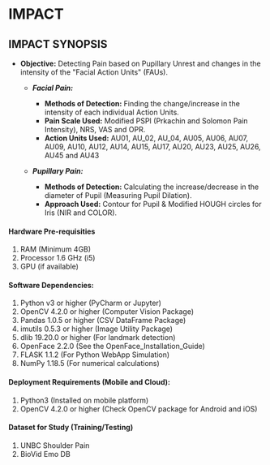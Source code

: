 # IMPACT

## IMPACT SYNOPSIS
* **Objective:** Detecting Pain based on Pupillary Unrest and changes in the intensity of the "Facial Action Units" (FAUs).

  - ***Facial Pain:***
    * **Methods of Detection:** Finding the change/increase in the intensity of each individual Action Units.
    * **Pain Scale Used:** Modified PSPI (Prkachin and Solomon Pain Intensity), NRS, VAS and OPR.
    * **Action Units Used:** AU01, AU_02, AU_04, AU05, AU06, AU07, AU09, AU10, AU12, AU14, AU15, AU17, AU20, AU23, AU25, AU26, AU45 and AU43
    
  - ***Pupillary Pain:***
    * **Methods of Detection:** Calculating the increase/decrease in the diameter of Pupil (Measuring Pupil Dilation).
    * **Approach Used:** Contour for Pupil & Modified HOUGH circles for Iris (NIR and COLOR).


#### Hardware Pre-requisities
1. RAM (Minimum 4GB)
2. Processor 1.6 GHz (i5)
3. GPU (if available)


#### Software Dependencies:
1. Python v3 or higher (PyCharm or Jupyter)
2. OpenCV 4.2.0 or higher (Computer Vision Package)
3. Pandas 1.0.5 or higher (CSV DataFrame Package)
4. imutils 0.5.3 or higher (Image Utility Package)
5. dlib 19.20.0 or higher (For landmark detection)
6. OpenFace 2.2.0 (See the OpenFace_Installation_Guide)
7. FLASK 1.1.2 (For Python WebApp Simulation)
8. NumPy 1.18.5 (For numerical calculations)


#### Deployment Requirements (Mobile and Cloud):
1. Python3 (Installed on mobile platform)
2. OpenCV 4.2.0 or higher (Check OpenCV package for Android and iOS)


#### Dataset for Study (Training/Testing)
1. UNBC Shoulder Pain
2. BioVid Emo DB
